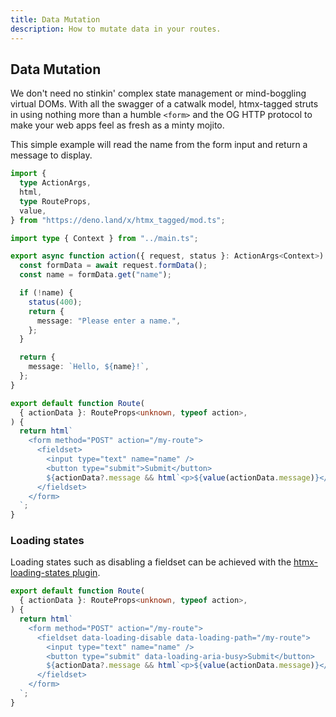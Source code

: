 ```yaml
---
title: Data Mutation
description: How to mutate data in your routes.
---
```


## Data Mutation

We don't need no stinkin' complex state management or mind-boggling virtual
DOMs. With all the swagger of a catwalk model, htmx-tagged struts in using
nothing more than a humble `<form>` and the OG HTTP protocol to make your web
apps feel as fresh as a minty mojito.

This simple example will read the name from the form input and return a message
to display.

```typescript
import {
  type ActionArgs,
  html,
  type RouteProps,
  value,
} from "https://deno.land/x/htmx_tagged/mod.ts";

import type { Context } from "../main.ts";

export async function action({ request, status }: ActionArgs<Context>) {
  const formData = await request.formData();
  const name = formData.get("name");

  if (!name) {
    status(400);
    return {
      message: "Please enter a name.",
    };
  }

  return {
    message: `Hello, ${name}!`,
  };
}

export default function Route(
  { actionData }: RouteProps<unknown, typeof action>,
) {
  return html`
    <form method="POST" action="/my-route">
      <fieldset>
        <input type="text" name="name" />
        <button type="submit">Submit</button>
        ${actionData?.message && html`<p>${value(actionData.message)}</p>`}
      </fieldset>
    </form>
  `;
}
```

### Loading states

Loading states such as disabling a fieldset can be achieved with the
[htmx-loading-states plugin](https://htmx.org/extensions/loading-states/).

```typescript
export default function Route(
  { actionData }: RouteProps<unknown, typeof action>,
) {
  return html`
    <form method="POST" action="/my-route">
      <fieldset data-loading-disable data-loading-path="/my-route">
        <input type="text" name="name" />
        <button type="submit" data-loading-aria-busy>Submit</button>
        ${actionData?.message && html`<p>${value(actionData.message)}</p>`}
      </fieldset>
    </form>
  `;
}
```

